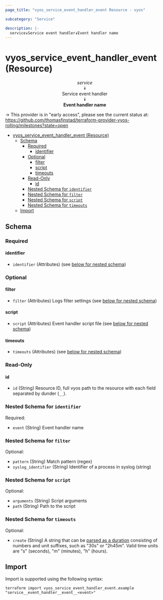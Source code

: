 ```yaml
---
page_title: "vyos_service_event_handler_event Resource - vyos"

subcategory: "Service"

description: |-
  service⯯Service event handler⯯Event handler name
---
```


# vyos_service_event_handler_event (Resource)
<center>

*service*  
⯯  
Service event handler  
⯯  
**Event handler name**


</center>

-> This provider is in "early access", please see the current status at: https://github.com/thomasfinstad/terraform-provider-vyos-rolling/milestones?state=open

<!--TOC-->

- [vyos_service_event_handler_event (Resource)](#vyos_service_event_handler_event-resource)
  - [Schema](#schema)
    - [Required](#required)
      - [identifier](#identifier)
    - [Optional](#optional)
      - [filter](#filter)
      - [script](#script)
      - [timeouts](#timeouts)
    - [Read-Only](#read-only)
      - [id](#id)
    - [Nested Schema for `identifier`](#nested-schema-for-identifier)
    - [Nested Schema for `filter`](#nested-schema-for-filter)
    - [Nested Schema for `script`](#nested-schema-for-script)
    - [Nested Schema for `timeouts`](#nested-schema-for-timeouts)
  - [Import](#import)

<!--TOC-->

<!-- schema generated by tfplugindocs -->
## Schema

### Required

#### identifier
- `identifier` (Attributes) (see [below for nested schema](#nestedatt--identifier))

### Optional

#### filter
- `filter` (Attributes) Logs filter settings (see [below for nested schema](#nestedatt--filter))
#### script
- `script` (Attributes) Event handler script file (see [below for nested schema](#nestedatt--script))
#### timeouts
- `timeouts` (Attributes) (see [below for nested schema](#nestedatt--timeouts))

### Read-Only

#### id
- `id` (String) Resource ID, full vyos path to the resource with each field separated by dunder (`__`).

<a id="nestedatt--identifier"></a>
### Nested Schema for `identifier`

Required:

- `event` (String) Event handler name


<a id="nestedatt--filter"></a>
### Nested Schema for `filter`

Optional:

- `pattern` (String) Match pattern (regex)
- `syslog_identifier` (String) Identifier of a process in syslog (string)


<a id="nestedatt--script"></a>
### Nested Schema for `script`

Optional:

- `arguments` (String) Script arguments
- `path` (String) Path to the script


<a id="nestedatt--timeouts"></a>
### Nested Schema for `timeouts`

Optional:

- `create` (String) A string that can be [parsed as a duration](https://pkg.go.dev/time#ParseDuration) consisting of numbers and unit suffixes, such as &#34;30s&#34; or &#34;2h45m&#34;. Valid time units are &#34;s&#34; (seconds), &#34;m&#34; (minutes), &#34;h&#34; (hours).

## Import

Import is supported using the following syntax:

```shell
terraform import vyos_service_event_handler_event.example "service__event_handler__event__<event>"
```
